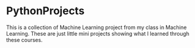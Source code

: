 # PythonProjects
This is a collection of Machine Learning project from my class in Machine Learning. These are just little mini projects showing what I learned through these courses. 
